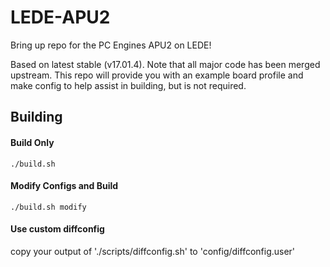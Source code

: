 # LEDE-APU2

Bring up repo for the PC Engines APU2 on LEDE!

Based on latest stable (v17.01.4). Note that all major code has been
merged upstream. This repo will provide you with an example board profile
and make config to help assist in building, but is not required.

Building
-----
#### Build Only
`./build.sh`

#### Modify Configs and Build
`./build.sh modify`

#### Use custom diffconfig
copy your output of './scripts/diffconfig.sh' to 'config/diffconfig.user'
